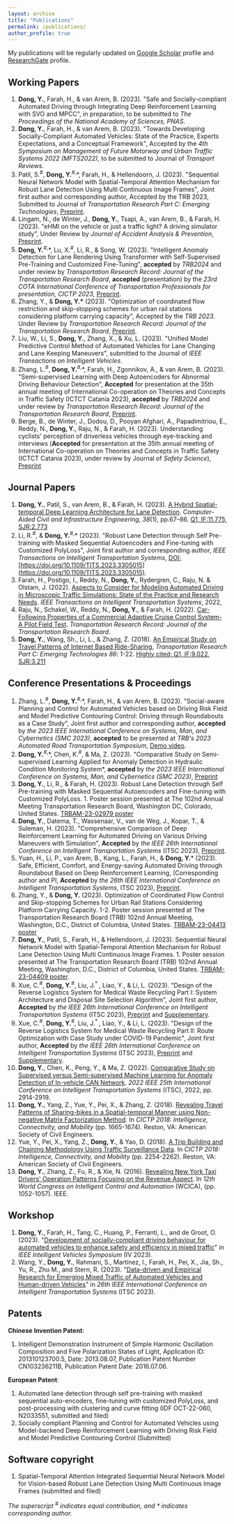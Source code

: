```yaml
---
layout: archive
title: "Publications"
permalink: /publications/
author_profile: true
---
```

My publications will be regularly updated on [Google Scholar](https://scholar.google.com/citations?user=L2kD-DwAAAAJ&hl=en) profile and [ResearchGate](https://www.researchgate.net/profile/Yongqi-Dong) profile.

## Working Papers
1. **Dong, Y.**, Farah, H., & van Arem, B. (2023). "Safe and Socially-compliant Automated Driving through Integrating Deep Reinforcement Learning with SVO and MPCC", in preparation, to be submitted to _The Proceedings of the National Academy of Sciences, PNAS_.
2. **Dong, Y.**, Farah, H., & van Arem, B. (2023). "Towards Developing Socially-Compliant Automated Vehicles: State of the Practice, Experts Expectations, and a Conceptual Framework", Accepted by the *4th Symposium on Management of Future Motorway and Urban Traffic Systems 2022 (MFTS2022)*, to be submitted to Journal of *Transport Reviews*.
3. Patil, S.<sup>#</sup>, **Dong, Y.**<sup>#,</sup>\*, Farah, H., & Hellendoorn, J. (2023). "Sequential Neural Network Model with Spatial-Temporal Attention Mechanism for Robust Lane Detection Using Multi Continuous Image Frames", Joint first author and corresponding author, Accepted by the TRB 2023, Submitted to Journal of *Transportation Research Part C: Emerging Technologies*, [Preprint](http://dx.doi.org/10.2139/ssrn.4273506).
4. Lingam, N., de Winter, J., **Dong, Y.**, Tsapi, A., van Arem, B., & Farah, H. (2023). "eHMI on the vehicle or just a traffic light? A driving simulator study", Under Review by *Journal of Accident Analysis & Prevention*, [Preprint](https://www.researchgate.net/publication/362751474_eHMI_on_the_vehicle_or_just_a_traffic_light_A_driving_simulator_study).
5. **Dong, Y.**<sup>#,</sup>\*, Lu, X.<sup>#</sup>, Li, R., & Song, W. (2023). "Intelligent Anomaly Detection for Lane Rendering Using Transformer with Self-Supervised Pre-Training and Customized Fine-Tuning", **accepted** by _TRB2024_ and under review by *Transportation Research Record: Journal of the Transportation Research Board*,  **accepted** (presentation) by the *23rd COTA International Conference of Transportation Professionals for presentation, CICTP 2023*, [Preprint](http://dx.doi.org/10.13140/RG.2.2.28243.35360).
6. Zhang, Y., & **Dong, Y.\*** (2023). "Optimization of coordinated flow restriction and skip-stopping schemes for urban rail stations considering platform carrying capacity", Accepted by the *TRB 2023*. Under Review by *Transportation Research Record: Journal of the Transportation Research Board*, [Preprint](https://doi.org/10.36227/techrxiv.21779894.v1).
7. Liu, W., Li, S., **Dong, Y.**, Zhang, X., & Xu, L. (2023). "Unified Model Predictive Control Method of Automated Vehicles for Lane Changing and Lane Keeping Maneuvers", submitted to the Journal of *IEEE Transactions on Intelligent Vehicles*.
8. Zhang, L.<sup>#</sup>, **Dong, Y.**<sup>#,</sup>\*, Farah, H., Zgonnikov, A., & van Arem, B. (2023). "Semi-supervised Learning with Deep Autoencoders for Abnormal Driving Behaviour Detection", **Accepted** for presentation at the 35th annual meeting of International Co-operation on Theories and Concepts in Traffic Safety (ICTCT Catania 2023), **accepted** by _TRB2024_ and under review by *Transportation Research Record: Journal of the Transportation Research Board*, [Preprint](http://dx.doi.org/10.13140/RG.2.2.18177.02406).
9. Berge, B., de Winter, J., Dodou, D., Pooyan Afghari, A., Papadimitriou, E., Reddy, N., **Dong, Y.**, Raju, N., & Farah, H. (2023). Understanding cyclists' perception of driverless vehicles through eye-tracking and interviews (**Accepted** for presentation at the 35th annual meeting of International Co-operation on Theories and Concepts in Traffic Safety (ICTCT Catania 2023), under review by Journal of _Safety Science_), [Preprint](https://www.researchgate.net/publication/373894289_Understanding_cyclists'_perception_of_driverless_vehicles_through_eye-tracking_and_interviews)


## Journal Papers
1. **Dong, Y.**, Patil, S., van Arem, B., & Farah, H. (2023). [A Hybrid Spatial-temporal Deep Learning Architecture for Lane Detection](https://doi.org/10.1111/mice.12829). *Computer-Aided Civil and Infrastructure Engineering*, _38_(1), pp.67–86. [Q1, IF:11.775, SJR:2.773](https://doi.org/10.1111/mice.12829)
2. Li, R.<sup>#</sup>, & **Dong, Y.**<sup>#,</sup>\* (2023). "Robust Lane Detection through Self Pre-training with Masked Sequential Autoencoders and Fine-tuning with Customized PolyLoss", Joint first author and corresponding author, *IEEE Transactions on Intelligent Transportation Systems*, [DOI:](https://doi.org/10.1109/TITS.2023.3305015) [https://doi.org/10.1109/TITS.2023.3305015](https://doi.org/10.1109/TITS.2023.3305015).
3. Farah, H., Postigo, I., Reddy, N., **Dong, Y.**, Rydergren, C., Raju, N. & Olstam, J. (2022). [Aspects to Consider for Modeling Automated Driving in Microscopic Traffic Simulations: State of the Practice and Research Needs](https://doi.org/10.1109/TITS.2022.3200176). *IEEE Transactions on Intelligent Transportation Systems*, 2022, 
4. Raju, N., Schakel, W., Reddy, N., **Dong, Y.**, & Farah, H. (2022). [Car-Following Properties of a Commercial Adaptive Cruise Control System- A Pilot Field Test](https://doi.org/10.1177/03611981221077085). *Transportation Research Record: Journal of the Transportation Research Board*.  
5. **Dong, Y.**, Wang, Sh., Li, L., & Zhang, Z. (2018). [An Empirical Study on Travel Patterns of Internet Based Ride-Sharing](https://doi.org/10.1016/j.trc.2017.10.022), *Transportation Research Part C: Emerging Technologies 86*: 1-22. [Highly cited; Q1, IF:9.022, SJR:3.211](https://doi.org/10.1016/j.trc.2017.10.022)


## Conference Presentations & Proceedings
1. Zhang, L.<sup>#</sup>, **Dong, Y.**<sup>#,</sup>\*, Farah, H., & van Arem, B. (2023). "Social-aware Planning and Control for Automated Vehicles based on Driving Risk Field and Model Predictive Contouring Control: Driving through Roundabouts as a Case Study", Joint first author and corresponding author, **accepted** by _the 2023 IEEE International Conference on Systems, Man, and Cybernetics (SMC 2023)_, **accepted** to be presented at _TRB's 2023 Automated Road Transportation Symposium_, [Demo video](https://www.youtube.com/playlist?list=PLjur_KFMmAW8c3kvjdmj8sBpHhkWTcJaL).
2. **Dong, Y.**<sup>#,</sup>\*, Chen, K.<sup>#</sup>, & Ma, Z. (2023). "Comparative Study on Semi-supervised Learning Applied for Anomaly Detection in Hydraulic Condition Monitoring System*, **accepted** by _the 2023 IEEE International Conference on Systems, Man, and Cybernetics (SMC 2023)_, [Preprint](https://arxiv.org/abs/2306.02709)
3. **Dong, Y.**, Li, R., & Farah, H. (2023). Robust Lane Detection through Self Pre-training with Masked Sequential Autoencoders and Fine-tuning with Customized PolyLoss. 1. Poster session presented at The 102nd Annual Meeting Transportation Research Board, Washington DC, Colorado, United States. [TRBAM-23-02979 poster](https://repository.tudelft.nl/islandora/object/uuid:62690e30-572d-44c2-aa8f-f0b1cb835f29?collection=research)
4. **Dong, Y.**, Datema, T., Wassenaar, V., van de Weg, J., Kopar, T., & Suleman, H. (2023). "Comprehensive Comparison of Deep Reinforcement Learning for Automated Driving on Various Driving Maneuvers with Simulation", **Accepted** by *the IEEE 26th International Conference on Intelligent Transportation Systems* (ITSC 2023), [Preprint](https://arxiv.org/abs/2306.11466).
5. Yuan, H., Li, P., van Arem, B., Kang, L., Farah, H., & **Dong, Y.**\* (2023). Safe, Efficient, Comfort, and Energy-saving Automated Driving through Roundabout Based on Deep Reinforcement Learning, (Corresponding author and PI, **Accepted** by _the 26th IEEE International Conference on Intelligent Transportation Systems_, ITSC 2023), [Preprint](https://arxiv.org/abs/2306.11465).
6. Zhang, Y., & **Dong, Y.** (2023). Optimization of Coordinated Flow Control and Skip-stopping Schemes for Urban Rail Stations Considering Platform Carrying Capacity. 1-2. Poster session presented at The Transportation Research Board (TRB) 102nd Annual Meeting, Washington, D.C., District of Columbia, United States. [TRBAM-23-04413 poster](https://research.tudelft.nl/en/publications/optimization-of-coordinated-flow-control-and-skip-stopping-scheme)
7. **Dong, Y.**, Patil, S., Farah, H., & Hellendoorn, J. (2023). Sequential Neural Network Model with Spatial-Temporal Attention Mechanism for Robust Lane Detection Using Multi Continuous Image Frames. 1. Poster session presented at The Transportation Research Board (TRB) 102nd Annual Meeting, Washington, D.C., District of Columbia, United States. [TRBAM-23-04409 poster](https://repository.tudelft.nl/islandora/object/uuid:01d3bb14-9793-447c-962b-49a70c2b0883?collection=research).
8. Xue, C.<sup>#</sup>, **Dong, Y.**<sup>#</sup>, Liu, J.<sup>* </sup>, Liao, Y., & Li, L. (2023). "Design of the Reverse Logistics System for Medical Waste Recycling Part I: System Architecture and Disposal Site Selection Algorithm", Joint first author, **Accepted** by *the IEEE 26th International Conference on Intelligent Transportation Systems* (ITSC 2023), [Preprint](https://arxiv.org/ftp/arxiv/papers/2302/2302.04961.pdf) and [Supplementary](https://drive.google.com/drive/folders/1WNbO6qFkaPIz8qg2653mVd0E9waIaPbR).
9. Xue, C.<sup>#</sup>, **Dong, Y.**<sup>#</sup>, Liu, J.<sup>* </sup>, Liao, Y., & Li, L. (2023). "Design of the Reverse Logistics System for Medical Waste Recycling Part II: Route Optimization with Case Study under COVID-19 Pandemic", Joint first author, **Accepted** by *the IEEE 26th International Conference on Intelligent Transportation Systems* (ITSC 2023), [Preprint](https://arxiv.org/abs/2305.18807) and [Supplementary](https://drive.google.com/drive/folders/1WNbO6qFkaPIz8qg2653mVd0E9waIaPbR).
10. **Dong, Y.**, Chen, K., Peng, Y., & Ma, Z. (2022). [Comparative Study on Supervised versus Semi-supervised Machine Learning for Anomaly Detection of In-vehicle CAN Network](https://doi.org/10.1109/ITSC55140.2022.9922235). *2022 IEEE 25th International Conference on Intelligent Transportation Systems* (ITSC), 2022, pp. 2914-2919.
11. **Dong, Y.**, Yang, Z., Yue, Y., Pei, X., & Zhang, Z. (2018). [Revealing Travel Patterns of Sharing-bikes in a Spatial-temporal Manner using Non-negative Matrix Factorization Method](https://doi.org/10.1061/9780784481523.165). In *CICTP 2018: Intelligence, Connectivity, and Mobility* (pp. 1665-1674). Reston, VA: American Society of Civil Engineers.
12. Yue, Y., Pei, X., Yang, Z., **Dong, Y.**, & Yao, D. (2018). [A Trip Building and Chaining Methodology Using Traffic Surveillance Data](https://doi.org/10.1061/9780784481523.224). In *CICTP 2018: Intelligence, Connectivity, and Mobility* (pp. 2254-2262). Reston, VA: American Society of Civil Engineers.
13. **Dong, Y.**, Zhang, Z., Fu, R., & Xie, N. (2016). [Revealing New York Taxi Drivers' Operation Patterns Focusing on the Revenue Aspect](https://doi.org/10.1109/WCICA.2016.7578771). In *12th World Congress on Intelligent Control and Automation* (WCICA), (pp. 1052-1057). IEEE. 
 	

## Workshop
1. **Dong, Y.**, Farah, H., Tang, C., Huang, P., Ferranti, L., and de Groot, O. (2023). "[Development of socially-compliant driving behaviour for automated vehicles to enhance safety and efficiency in mixed traffic](https://sites.google.com/berkeley.edu/iv2023/)" in *IEEE Intelligent Vehicles Symposium* (IV 2023).
1. Wang, Y., **Dong, Y.**, Rahmani, S., Martínez, I., Farah, H., Pei, X., Jia, Sh., Yu, R., Zhu M., and Stern, R. (2023). "[Data-driven and Empirical Research for Emerging Mixed Traffic of Automated Vehicles and Human-driven Vehicles](https://sites.google.com/view/itsc2023-mixed-traffic/)" in *26th IEEE International Conference on Intelligent Transportation Systems* (ITSC 2023).


## Patents
**Chinese Invention Patent**: 
1. Intelligent Demonstration Instrument of Simple Harmonic Oscillation Composition and Five Polarization States of Light, Application ID: 201310123700.5, Date: 2013.08.07, Publication Patent Number CN103236211B, Publication Patent Date: 2016.07.06.

**European Patent**:
1. Automated lane detection through self pre-training with masked sequential auto-encoders, fine-tuning with customized PolyLoss, and post-processing with clustering and curve fitting (IDF OCT-22-060, N2033551, submitted and filed)
2. Socially compliant Planning and Control for Automated Vehicles using Model-backend Deep Reinforcement Learning with Driving Risk Field and Model Predictive Contouring Control (Submitted)

## Software copyright
1. Spatial-Temporal Attention Integrated Sequential Neural Network Model for Vision-based Robust Lane Detection Using Multi Continuous Image Frames (submitted and filed)

_The superscript <sup>#</sup> indicates equal contribution, and \* indicates corresponding author._


<br/>
<script type='text/javascript' id='clustrmaps' src='//cdn.clustrmaps.com/map_v2.js?cl=ffffff&w=698&t=tt&d=linXdGUW0uzldsSGTUU1wkce_m9BE5xmEZBiDgTGM9w'></script>
